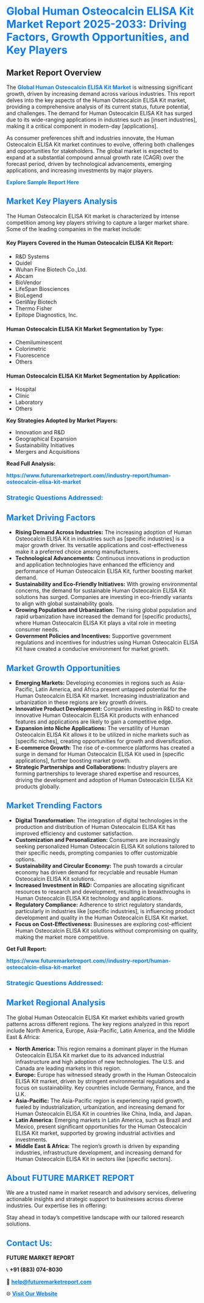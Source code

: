 <h1 style="color: #007BFF;">Global Human Osteocalcin ELISA Kit Market Report 2025-2033: Driving Factors, Growth Opportunities, and Key Players</h1>

<section id="overview">
<h2>Market Report Overview</h2>
<p>The <a href="https://www.futuremarketreport.com//industry-report/human-osteocalcin-elisa-kit-market" style="color: #007BFF; text-decoration: none;"><strong>Global Human Osteocalcin ELISA Kit Market</strong></a> is witnessing significant growth, driven by increasing demand across various industries. This report delves into the key aspects of the Human Osteocalcin ELISA Kit market, providing a comprehensive analysis of its current status, future potential, and challenges. The demand for Human Osteocalcin ELISA Kit has surged due to its wide-ranging applications in industries such as [insert industries], making it a critical component in modern-day [applications].</p>
<p>As consumer preferences shift and industries innovate, the Human Osteocalcin ELISA Kit market continues to evolve, offering both challenges and opportunities for stakeholders. The global market is expected to expand at a substantial compound annual growth rate (CAGR) over the forecast period, driven by technological advancements, emerging applications, and increasing investments by major players.</p>
</section>

<section id="overview">
<p><a href="https://www.futuremarketreport.com//request-sample/reportId=79346" style="color: #007BFF; text-decoration: none;"><strong>Explore Sample Report Here</strong></a></p>
</section>

<section id="key-players">
<h2 style="color: #007BFF;">Market Key Players Analysis</h2>
<p>The Human Osteocalcin ELISA Kit market is characterized by intense competition among key players striving to capture a larger market share. Some of the leading companies in the market include:</p>
<h4>Key Players Covered in the Human Osteocalcin ELISA Kit Report:</h4>
<ul><li>R&amp;D Systems</li><li>Quidel</li><li>Wuhan Fine Biotech Co.,Ltd.</li><li>Abcam</li><li>BioVendor</li><li>LifeSpan Biosciences</li><li>BioLegend</li><li>GenWay Biotech</li><li>Thermo Fisher</li><li>Epitope Diagnostics, Inc.</li></ul>
<h4>Human Osteocalcin ELISA Kit Market Segmentation by Type:</h4>
<ul><li>Chemiluminescent</li><li>Colorimetric</li><li>Fluorescence</li><li>Others</li></ul>

<h4>Human Osteocalcin ELISA Kit Market Segmentation by Application:</h4>
<ul><li>Hospital</li><li>Clinic</li><li>Laboratory</li><li>Others</li></ul>
<p><strong>Key Strategies Adopted by Market Players:</strong></p>
<ul>
<li>Innovation and R&D</li>
<li>Geographical Expansion</li>
<li>Sustainability Initiatives</li>
<li>Mergers and Acquisitions</li>
</ul>
</section>

<section>
<p><strong>Read Full Analysis: </strong></p><a href="https://www.futuremarketreport.com//industry-report/human-osteocalcin-elisa-kit-market" style="color: #007BFF; text-decoration: none;"><strong>https://www.futuremarketreport.com//industry-report/human-osteocalcin-elisa-kit-market</strong></a>
<h3 style="color: #007BFF;">Strategic Questions Addressed:</h3>
</section>

<section id="driving-factors">
<h2 style="color: #007BFF;">Market Driving Factors</h2>
<ul>
<li><strong>Rising Demand Across Industries:</strong> The increasing adoption of Human Osteocalcin ELISA Kit in industries such as [specific industries] is a major growth driver. Its versatile applications and cost-effectiveness make it a preferred choice among manufacturers.</li>
<li><strong>Technological Advancements:</strong> Continuous innovations in production and application technologies have enhanced the efficiency and performance of Human Osteocalcin ELISA Kit, further boosting market demand.</li>
<li><strong>Sustainability and Eco-Friendly Initiatives:</strong> With growing environmental concerns, the demand for sustainable Human Osteocalcin ELISA Kit solutions has surged. Companies are investing in eco-friendly variants to align with global sustainability goals.</li>
<li><strong>Growing Population and Urbanization:</strong> The rising global population and rapid urbanization have increased the demand for [specific products], where Human Osteocalcin ELISA Kit plays a vital role in meeting consumer needs.</li>
<li><strong>Government Policies and Incentives:</strong> Supportive government regulations and incentives for industries using Human Osteocalcin ELISA Kit have created a conducive environment for market growth.</li>
</ul>
</section>

<section id="growth-opportunities">
<h2 style="color: #007BFF;">Market Growth Opportunities</h2>
<ul>
<li><strong>Emerging Markets:</strong> Developing economies in regions such as Asia-Pacific, Latin America, and Africa present untapped potential for the Human Osteocalcin ELISA Kit market. Increasing industrialization and urbanization in these regions are key growth drivers.</li>
<li><strong>Innovative Product Development:</strong> Companies investing in R&D to create innovative Human Osteocalcin ELISA Kit products with enhanced features and applications are likely to gain a competitive edge.</li>
<li><strong>Expansion into Niche Applications:</strong> The versatility of Human Osteocalcin ELISA Kit allows it to be utilized in niche markets such as [specific niches], creating opportunities for growth and diversification.</li>
<li><strong>E-commerce Growth:</strong> The rise of e-commerce platforms has created a surge in demand for Human Osteocalcin ELISA Kit used in [specific applications], further boosting market growth.</li>
<li><strong>Strategic Partnerships and Collaborations:</strong> Industry players are forming partnerships to leverage shared expertise and resources, driving the development and adoption of Human Osteocalcin ELISA Kit products globally.</li>
</ul>
</section>

<section id="trending-factors">
<h2 style="color: #007BFF;">Market Trending Factors</h2>
<ul>
<li><strong>Digital Transformation:</strong> The integration of digital technologies in the production and distribution of Human Osteocalcin ELISA Kit has improved efficiency and customer satisfaction.</li>
<li><strong>Customization and Personalization:</strong> Consumers are increasingly seeking personalized Human Osteocalcin ELISA Kit solutions tailored to their specific needs, prompting companies to offer customizable options.</li>
<li><strong>Sustainability and Circular Economy:</strong> The push towards a circular economy has driven demand for recyclable and reusable Human Osteocalcin ELISA Kit solutions.</li>
<li><strong>Increased Investment in R&D:</strong> Companies are allocating significant resources to research and development, resulting in breakthroughs in Human Osteocalcin ELISA Kit technology and applications.</li>
<li><strong>Regulatory Compliance:</strong> Adherence to strict regulatory standards, particularly in industries like [specific industries], is influencing product development and quality in the Human Osteocalcin ELISA Kit market.</li>
<li><strong>Focus on Cost-Effectiveness:</strong> Businesses are exploring cost-efficient Human Osteocalcin ELISA Kit solutions without compromising on quality, making the market more competitive.</li>
</ul>
</section>

<section>
<p><strong>Get Full Report: </strong></p><a href="https://www.futuremarketreport.com//industry-report/human-osteocalcin-elisa-kit-market" style="color: #007BFF; text-decoration: none;"><strong>https://www.futuremarketreport.com//industry-report/human-osteocalcin-elisa-kit-market</strong></a>
<h3 style="color: #007BFF;">Strategic Questions Addressed:</h3>
</section>


<section id="regional-analysis">
<h2 style="color: #007BFF;">Market Regional Analysis</h2>
<p>The global Human Osteocalcin ELISA Kit market exhibits varied growth patterns across different regions. The key regions analyzed in this report include North America, Europe, Asia-Pacific, Latin America, and the Middle East & Africa:</p>
<ul>
<li><strong>North America:</strong> This region remains a dominant player in the Human Osteocalcin ELISA Kit market due to its advanced industrial infrastructure and high adoption of new technologies. The U.S. and Canada are leading markets in this region.</li>
<li><strong>Europe:</strong> Europe has witnessed steady growth in the Human Osteocalcin ELISA Kit market, driven by stringent environmental regulations and a focus on sustainability. Key countries include Germany, France, and the U.K.</li>
<li><strong>Asia-Pacific:</strong> The Asia-Pacific region is experiencing rapid growth, fueled by industrialization, urbanization, and increasing demand for Human Osteocalcin ELISA Kit in countries like China, India, and Japan.</li>
<li><strong>Latin America:</strong> Emerging markets in Latin America, such as Brazil and Mexico, present significant opportunities for the Human Osteocalcin ELISA Kit market, supported by growing industrial activities and investments.</li>
<li><strong>Middle East & Africa:</strong> The region’s growth is driven by expanding industries, infrastructure development, and increasing demand for Human Osteocalcin ELISA Kit in sectors like [specific sectors].</li>
</ul>
</section>

<footer>
<h2 style="color: #007BFF;">About FUTURE MARKET REPORT</h2>
<p>We are a trusted name in market research and advisory services, delivering actionable insights and strategic support to businesses across diverse industries. Our expertise lies in offering:</p>

<p>Stay ahead in today’s competitive landscape with our tailored research solutions.</p>

<h2 style="color: #007BFF;">Contact Us:</h2>
<p><strong>FUTURE MARKET REPORT</strong></p>
<p>📞 <strong>+91 (883) 074-8030</strong></p>
<p>📧 <strong><a href="mailto:help@futuremarketreport.com" style="color: #007BFF;">help@futuremarketreport.com</a></strong></p>
<p>🌐 <strong><a href="https://www.futuremarketreport.com/" style="color: #007BFF;">Visit Our Website</a></strong></p>
</footer>